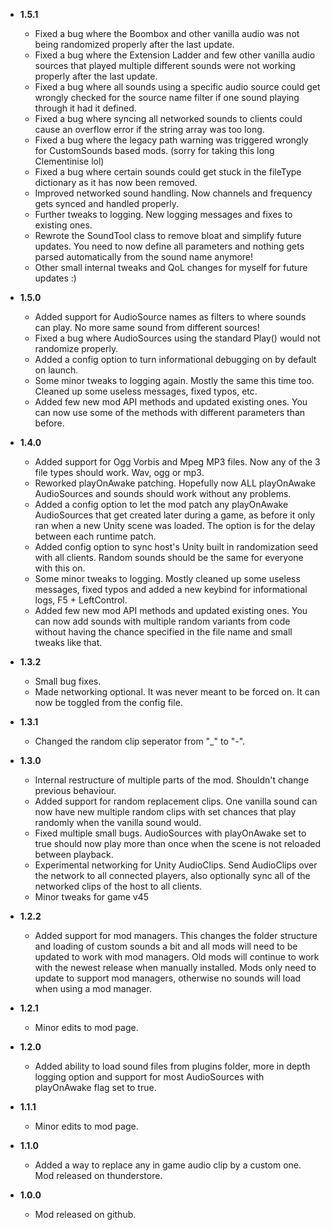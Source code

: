 -   **1.5.1**

    -   Fixed a bug where the Boombox and other vanilla audio was not being randomized properly after the last update.
    -	Fixed a bug where the Extension Ladder and few other vanilla audio sources that played multiple different sounds were not working properly after the last update. 
    -	Fixed a bug where all sounds using a specific audio source could get wrongly checked for the source name filter if one sound playing through it had it defined.
	-	Fixed a bug where syncing all networked sounds to clients could cause an overflow error if the string array was too long.
	-	Fixed a bug where the legacy path warning was triggered wrongly for CustomSounds based mods. (sorry for taking this long Clementinise lol)
	-	Fixed a bug where certain sounds could get stuck in the fileType dictionary as it has now been removed.
	-	Improved networked sound handling. Now channels and frequency gets synced and handled properly.
    -	Further tweaks to logging. New logging messages and fixes to existing ones.
    -	Rewrote the SoundTool class to remove bloat and simplify future updates. You need to now define all parameters and nothing gets parsed automatically from the sound name anymore!
	-	Other small internal tweaks and QoL changes for myself for future updates :)
	
-   **1.5.0**

    -   Added support for AudioSource names as filters to where sounds can play. No more same sound from different sources!
    -	Fixed a bug where AudioSources using the standard Play() would not randomize properly. 
    -	Added a config option to turn informational debugging on by default on launch.
    -	Some minor tweaks to logging again. Mostly the same this time too. Cleaned up some useless messages, fixed typos, etc.
    -	Added few new mod API methods and updated existing ones. You can now use some of the methods with different parameters than before.

-   **1.4.0**

    -   Added support for Ogg Vorbis and Mpeg MP3 files. Now any of the 3 file types should work. Wav, ogg or mp3.
    -	Reworked playOnAwake patching. Hopefully now ALL playOnAwake AudioSources and sounds should work without any problems. 
    -	Added a config option to let the mod patch any playOnAwake AudioSources that get created later during a game, as before it only ran when a new Unity scene was loaded. The option is for the delay between each runtime patch.
    -	Added config option to sync host's Unity built in randomization seed with all clients. Random sounds should be the same for everyone with this on.
    -	Some minor tweaks to logging. Mostly cleaned up some useless messages, fixed typos and added a new keybind for informational logs, F5 + LeftControl.
    -	Added few new mod API methods and updated existing ones. You can now add sounds with multiple random variants from code without having the chance specified in the file name and small tweaks like that.

-   **1.3.2**

    -   Small bug fixes.
    -	Made networking optional. It was never meant to be forced on. It can now be toggled from the config file.

-   **1.3.1**

    -   Changed the random clip seperator from "_" to "-".


-   **1.3.0**

    -   Internal restructure of multiple parts of the mod. Shouldn't change previous behaviour.
    -	Added support for random replacement clips. One vanilla sound can now have new multiple random clips with set chances that play randomly when the vanilla sound would.
    -	Fixed multiple small bugs. AudioSources with playOnAwake set to true should now play more than once when the scene is not reloaded between playback.
    -	Experimental networking for Unity AudioClips. Send AudioClips over the network to all connected players, also optionally sync all of the networked clips of the host to all clients.
    -	Minor tweaks for game v45

-   **1.2.2**

    -   Added support for mod managers. This changes the folder structure and loading of custom sounds a bit and all mods will need to be updated to work with mod managers. Old mods will continue to work with the newest release when manually installed. Mods only need to update to support mod managers, otherwise no sounds will load when using a mod manager.

-   **1.2.1**

    -   Minor edits to mod page.

-   **1.2.0**

    -   Added ability to load sound files from plugins folder, more in depth logging option and support for most AudioSources with playOnAwake flag set to true.

-   **1.1.1**

    -   Minor edits to mod page.

-   **1.1.0**

    -   Added a way to replace any in game audio clip by a custom one. Mod released on thunderstore.

-   **1.0.0**

    -   Mod released on github.
